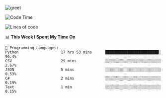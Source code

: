 ![greet](https://user-images.githubusercontent.com/44234583/146624354-9d461392-3676-4e7a-b12f-debc7319f53b.gif)

<!--START_SECTION:waka-->
![Code Time](http://img.shields.io/badge/Code%20Time-0%20secs-blue)

![Lines of code](https://img.shields.io/badge/From%20Hello%20World%20I%27ve%20Written-1%20Million%20lines%20of%20code-blue)

📊 **This Week I Spent My Time On** 

```text
💬 Programming Languages: 
Python                   17 hrs 53 mins      ████████████████████████░   96.4% 
CSV                      29 mins             ░░░░░░░░░░░░░░░░░░░░░░░░░   2.67% 
JSON                     5 mins              ░░░░░░░░░░░░░░░░░░░░░░░░░   0.53% 
C#                       2 mins              ░░░░░░░░░░░░░░░░░░░░░░░░░   0.19% 
Text                     1 min               ░░░░░░░░░░░░░░░░░░░░░░░░░   0.15%

```


<!--END_SECTION:waka-->
